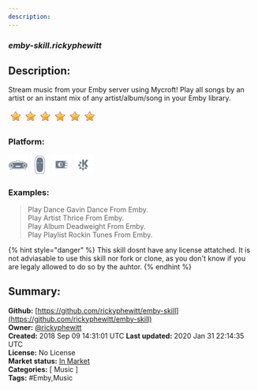 ```yaml
---
description: 
---
```


### _emby-skill.rickyphewitt_  
## Description:  
Stream music from your Emby server using Mycroft! Play all songs by an artist or an instant mix of any artist/album/song in your Emby library.  
  
![](../.gitbook/assets/star.png)![](../.gitbook/assets/star.png)![](../.gitbook/assets/star.png)![](../.gitbook/assets/star.png)![](../.gitbook/assets/star.png)![](../.gitbook/assets/star.png)  
  
### Platform:  
 ![Mark I](../.gitbook/assets/mark-1-icon.png)  ![Mark II](../.gitbook/assets/mark-2-icon.png)  ![Picroft](../.gitbook/assets/picroft-icon.png)  ![plasmoid](../.gitbook/assets/kde.png)   
### Examples:  
> Play Dance Gavin Dance From Emby.  
> Play Artist Thrice From Emby.  
> Play Album Deadweight From Emby.  
> Play Playlist Rockin Tunes From Emby.  
  
{% hint style="danger" %}
This skill dosnt have any license attatched. It is not adviasable to use this skill nor fork or clone, as you don't know if you are legaly allowed to do so by the auhtor.
{% endhint %}
  
## Summary:  
**Github:** [https://github.com/rickyphewitt/emby-skill](https://github.com/rickyphewitt/emby-skill)  
**Owner:** [@rickyphewitt](https://github.com/rickyphewitt)  
**Created:** 2018 Sep 09 14:31:01 UTC  **Last updated:** 2020 Jan 31 22:14:35 UTC  
**License:** No License  
**Market status:** [In Market](https://market.mycroft.ai/skill/emby)  
**Categories:** [ Music ]   
**Tags:** \#Emby,Music   
